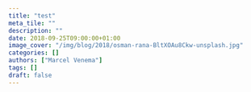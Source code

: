 ```yaml
---
title: "test"
meta_tile: ""
description: ""
date: 2018-09-25T09:00:00+01:00
image_cover: "/img/blog/2018/osman-rana-BltXOAu8Ckw-unsplash.jpg"
categories: []
authors: ["Marcel Venema"] 
tags: []
draft: false
---
```

